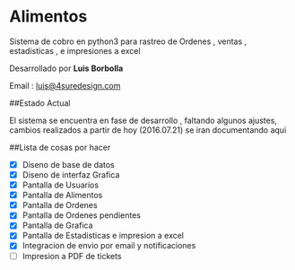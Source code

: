 # Alimentos
Sistema de cobro en python3 para rastreo de Ordenes , ventas , estadisticas , e impresiones a excel 

Desarrollado por **Luis Borbolla**

Email : luis@4suredesign.com

##Estado Actual

El sistema se encuentra en fase de desarrollo , faltando algunos ajustes, cambios realizados a partir de hoy (2016.07.21) se iran documentando aqui

##Lista de cosas por hacer
- [x] Diseno de base de datos
- [x] Diseno de interfaz Grafica
- [x] Pantalla de Usuarios
- [x] Pantalla de Alimentos
- [x] Pantalla de Ordenes 
- [x] Pantalla de Ordenes pendientes
- [x] Pantalla de Grafica
- [x] Pantalla de Estadisticas e impresion a excel  
- [x] Integracion de envio por email y notificaciones
- [ ] Impresion a PDF de tickets
